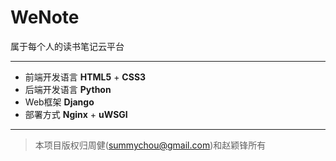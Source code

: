 # WeNote
属于每个人的读书笔记云平台

***

* 前端开发语言 **HTML5** + **CSS3**
* 后端开发语言 **Python**
* Web框架 **Django**
* 部署方式 **Nginx** + **uWSGI**

***

> 本项目版权归周健(summychou@gmail.com)和赵颖锋所有
